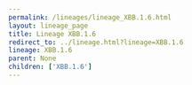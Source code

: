 ```yaml
---
permalink: /lineages/lineage_XBB.1.6.html
layout: lineage_page
title: Lineage XBB.1.6
redirect_to: ../lineage.html?lineage=XBB.1.6
lineage: XBB.1.6
parent: None
children: ['XBB.1.6']
---
```


